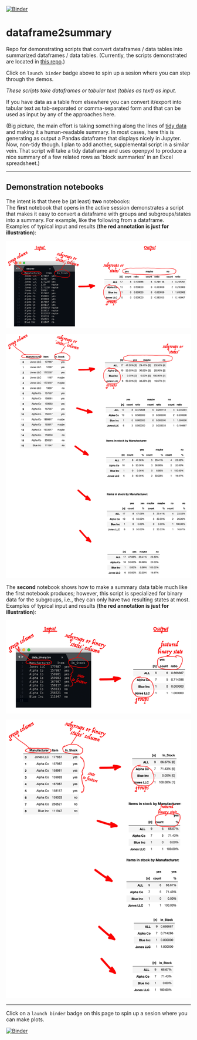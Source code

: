 [![Binder](https://mybinder.org/badge_logo.svg)](https://mybinder.org/v2/gh/fomightez/dataframe2summary/master?filepath=index.ipynb)
# dataframe2summary
Repo for demonstrating scripts that convert dataframes / data tables into summarized dataframes / data tables. (Currently, the scripts demonstrated are located in [this repo](https://github.com/fomightez/text_mining).)

Click on `launch binder` badge above to spin up a sesion where you can step through the demos.

*These scripts take dataframes or tabular text (tables as text) as input.* 

If you have data as a table from elsewhere you can convert it/export into tabular text as tab-separated or comma-separated form and that can be used as input by any of the approaches here.

(Big picture, the main effort is taking something along the lines of [tidy data](https://r4ds.hadley.nz/data-tidy.html#sec-tidy-data) and making it a human-readable summary. In most cases, here this is generating as output a Pandas dataframe that displays nicely in Jupyter. Now, non-tidy though. I plan to add another, supplemental script in a similar vein. That script will take a tidy dataframe and uses openpyxl to produce a nice summary of a few related rows as 'block summaries' in an Excel spreadsheet.)

-----

## Demonstration notebooks

The intent is that there be (at least) **two** notebooks:  
The **first** notebook that opens in the active session demonstrates a script that makes it easy to convert a dataframe with groups and subgroups/states into a summary. For example, like the following from a dataframe.  
Examples of typical input and results (**the red annotation is just for illustration**):

![typical1](imgs/text_subgrp_example.png)  

![typical1](imgs/df_subgrp_example.png)  

The **second** notebook shows how to make a summary data table much like the first notebook produces; however, this script is specialized for binary data for the subgroups, i.e., they can only have two resulting states at most.  
Examples of typical input and results (**the red annotation is just for illustration**):

![data_table_binary](imgs/text_to_binary_first_example.png)  

![df_binary_summaries](imgs/df_based_binary_to_summaries.png)  


-----

Click on a `launch binder` badge on this page to spin up a sesion where you can make plots.

[![Binder](https://mybinder.org/badge_logo.svg)](https://mybinder.org/v2/gh/fomightez/dataframe2summary/master?filepath=index.ipynb)